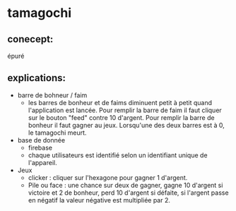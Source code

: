 # tamagochi


## conecept:

épuré


## explications:

- barre de bohneur / faim
  - les barres de bonheur et de faims diminuent petit à petit quand l'application est lancée.
  Pour remplir la barre de faim il faut cliquer sur le bouton "feed" contre 10 d'argent.
  Pour remplir la barre de bonheur il faut gagner au jeux.
  Lorsqu'une des deux barres est à 0, le tamagochi meurt.
- base de donnée
  - firebase
  - chaque utilisateurs est identifié selon un identifiant unique de l'appareil.
- Jeux
  - clicker : cliquer sur l'hexagone pour gagner 1 d'argent.
  - Pile ou face : une chance sur deux de gagner, gagne 10 d'argent si victoire et 2 de bonheur, perd 10 d'argent si défaite, si l'argent passe en négatif la valeur négative est multipliée par 2.
